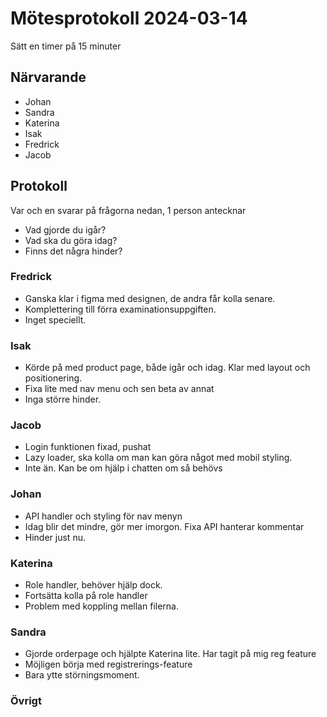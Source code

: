 # Mötesprotokoll 2024-03-14

Sätt en timer på 15 minuter

## Närvarande
* Johan
* Sandra
* Katerina
* Isak 
* Fredrick
* Jacob

## Protokoll
Var och en svarar på frågorna nedan, 1 person antecknar
* Vad gjorde du igår?
* Vad ska du göra idag?
* Finns det några hinder?

### Fredrick 
* Ganska klar i figma med designen, de andra får kolla senare.
* Komplettering till förra examinationsuppgiften.
* Inget speciellt.

### Isak
* Körde på med product page, både igår och idag. Klar med layout och positionering. 
* Fixa lite med nav menu och sen beta av annat
* Inga större hinder.

### Jacob
* Login funktionen fixad, pushat
* Lazy loader, ska kolla om man kan göra något med mobil styling.
* Inte än. Kan be om hjälp i chatten om så behövs

### Johan
* API handler och styling för nav menyn
* Idag blir det mindre, gör mer imorgon. Fixa API hanterar kommentar
* Hinder just nu.

### Katerina
* Role handler, behöver hjälp dock. 
* Fortsätta kolla på role handler 
* Problem med koppling mellan filerna. 

### Sandra
* Gjorde orderpage och hjälpte Katerina lite. Har tagit på mig reg feature
* Möjligen börja med registrerings-feature 
* Bara ytte störningsmoment.

### Övrigt
